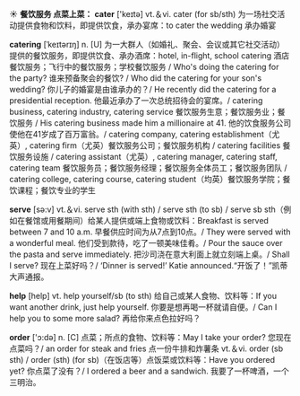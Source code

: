 ☀ <span class="category">**餐饮服务 点菜上菜：**</span>
<span class="vocabulary">**cater**</span> ['keɪtə] 
<span class="definition">vt.＆vi. cater (for sb/sth) 为一场社交活动提供食物和饮料，即提供饮食，承办宴席：</span>to cater the wedding 承办婚宴
           
<span class="vocabulary">**catering**</span> [ˈkeɪtərɪŋ]
<span class="definition">n. [U] 为一大群人（如婚礼、聚会、会议或其它社交活动）提供的餐饮服务，即提供饮食、承办酒席：</span>hotel, in-flight, school catering 酒店餐饮服务；飞行中的餐饮服务；学校餐饮服务 / Who's doing the catering for the party? 谁来预备聚会的餐饮? / Who did the catering for your son's wedding? 你儿子的婚宴是由谁承办的？/ He recently did the catering for a presidential reception. 他最近承办了一次总统招待会的宴席。/ catering business, catering industry, catering service 餐饮服务生意；餐饮服务业；餐饮服务 / His catering business made him a millionaire at 41. 他的饮食服务公司使他在41岁成了百万富翁。/ catering company, catering establishment（尤英）, catering firm（尤英）餐饮服务公司；餐饮服务机构 / catering facilities 餐饮服务设施 / catering assistant（尤英）, catering manager, catering staff, catering team 餐饮服务员；餐饮服务经理；餐饮服务全体员工；餐饮服务团队 / catering college, catering course, catering student（均英）餐饮服务学院；餐饮课程；餐饮专业的学生

<span class="vocabulary">**serve**</span> [sə:v] 
<span class="definition">vt.＆vi. serve sth (with sth) / serve sth (to sb) / serve sb sth（例如在餐馆或用餐期间）给某人提供或端上食物或饮料：</span>Breakfast is served between 7 and 10 a.m. 早餐供应时间为从7点到10点。/ They were served with a wonderful meal. 他们受到款待，吃了一顿美味佳肴。/ Pour the sauce over the pasta and serve immediately. 把沙司浇在意大利面上就立刻端上桌。/ Shall I serve? 现在上菜好吗？/ ‘Dinner is served!’ Katie announced.“开饭了！”凯蒂大声通报。

<span class="vocabulary">**help**</span> [help] 
<span class="definition">vt. help yourself/sb (to sth) 给自己或某人食物、饮料等：</span>If you want another drink, just help yourself. 你要是想再喝一杯就请自便。/ Can I help you to some more salad? 再给你来点色拉好吗？

<span class="vocabulary">**order**</span> ['ɔ:də] 
<span class="definition">n. [C] 点菜；所点的食物、饮料等：</span>May I take your order? 您现在点菜吗？/ an order for steak and fries 点一份牛排和炸薯条 <span class="definition">vt.＆vi. order (sb sth) / order (sth) (for sb)（在饭店等）点饭菜或饮料等：</span>Have you ordered yet? 你点菜了没有？/ I ordered a beer and a sandwich. 我要了一杯啤酒，一个三明治。
